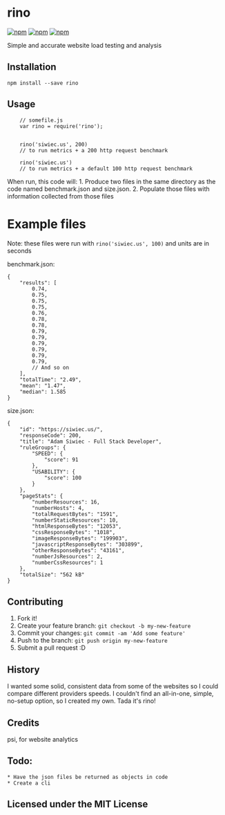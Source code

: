 # rino

[![npm](https://img.shields.io/npm/dt/rino.svg)](https://npmjs.com/package/rino)
[![npm](https://img.shields.io/npm/v/rino.svg)](http://npmjs.com/package/rino)
[![npm](https://img.shields.io/npm/l/rino.svg)]()

Simple and accurate website load testing and analysis

## Installation

    npm install --save rino

## Usage

```
    // somefile.js
    var rino = require('rino');


    rino('siwiec.us', 200)
    // to run metrics + a 200 http request benchmark

    rino('siwiec.us')
    // to run metrics + a default 100 http request benchmark

```

When run, this code will:
    1. Produce two files in the same directory as the code named benchmark.json and size.json.
    2. Populate those files with information collected from those files


# Example files

Note: these files were run with `rino('siwiec.us', 100)` and units are in seconds

benchmark.json:
```
{
    "results": [
        0.74,
        0.75,
        0.75,
        0.75,
        0.76,
        0.78,
        0.78,
        0.79,
        0.79,
        0.79,
        0.79,
        0.79,
        0.79,
        // And so on
    ],
    "totalTime": "2.49",
    "mean": "1.47",
    "median": 1.585
}
```
size.json:
```
{
    "id": "https://siwiec.us/",
    "responseCode": 200,
    "title": "Adam Siwiec - Full Stack Developer",
    "ruleGroups": {
        "SPEED": {
            "score": 91
        },
        "USABILITY": {
            "score": 100
        }
    },
    "pageStats": {
        "numberResources": 16,
        "numberHosts": 4,
        "totalRequestBytes": "1591",
        "numberStaticResources": 10,
        "htmlResponseBytes": "12053",
        "cssResponseBytes": "1018",
        "imageResponseBytes": "199903",
        "javascriptResponseBytes": "303899",
        "otherResponseBytes": "43161",
        "numberJsResources": 2,
        "numberCssResources": 1
    },
    "totalSize": "562 kB"
}
```


## Contributing

1. Fork it!
2. Create your feature branch: `git checkout -b my-new-feature`
3. Commit your changes: `git commit -am 'Add some feature'`
4. Push to the branch: `git push origin my-new-feature`
5. Submit a pull request :D

## History

I wanted some solid, consistent data from some of the websites so I could compare different providers speeds. I couldn't find an all-in-one, simple, no-setup option, so I created my own. Tada it's rino!

## Credits

 psi, for website analytics


## Todo:

    * Have the json files be returned as objects in code
    * Create a cli

## Licensed under the MIT License

